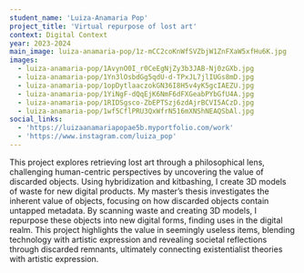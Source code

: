 ```yaml
---
student_name: 'Luiza-Anamaria Pop'
project_title: 'Virtual repurpose of lost art'
context: Digital Context
year: 2023-2024
main_image: luiza-anamaria-pop/1z-mCC2coKnWfSVZbjW1ZnFXaW5xfHu6K.jpg
images:
  - luiza-anamaria-pop/1AvynO0I_r0CeEgNjZy3b3JAB-Nj0zGXb.jpg
  - luiza-anamaria-pop/1Yn3lOsbdGg5qdU-d-TPxJL7jlIUGs8mD.jpg
  - luiza-anamaria-pop/1opDytlaaczokGN36I8H5v4yK5gcIAEZU.jpg
  - luiza-anamaria-pop/1YiNgF-dQqEjK6NmF6dFXGeabPYbGfU4A.jpg
  - luiza-anamaria-pop/1RIDSgsco-ZbEPTSzj6zdAjrBCVI5ACzD.jpg
  - luiza-anamaria-pop/1wf5CflPRU3QxWfrN516mXNShNEAQSbAl.jpg
social_links:
  - 'https://luizaanamariapopae5b.myportfolio.com/work'
  - 'https://www.instagram.com/luiza_pop'
---
```


This project explores retrieving lost art through a philosophical lens, challenging human-centric perspectives by uncovering the value of discarded objects. Using hybridization and kitbashing, I create 3D models of waste for new digital products. My master’s thesis investigates the inherent value of objects, focusing on how discarded objects contain untapped metadata. By scanning waste and creating 3D models, I repurpose these objects into new digital forms, finding uses in the digital realm. This project highlights the value in seemingly useless items, blending technology with artistic expression and revealing societal reflections through discarded remnants, ultimately connecting existentialist theories with artistic expression.
